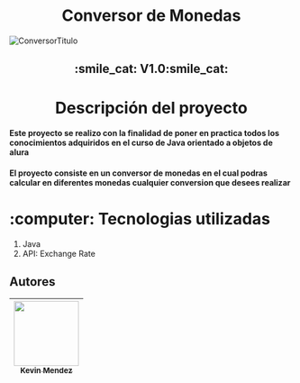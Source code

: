 <h1 align="center"> Conversor de Monedas </h1>


![ConversorTitulo](https://github.com/user-attachments/assets/d007837d-679f-4ba3-b0fa-3f5fcfd0e00a)

<h2 align="center">
:smile_cat: V1.0:smile_cat:
</h2>

<h1 align="center">  Descripción del proyecto </h1>
<h4 > Este proyecto se realizo con la finalidad de poner en practica todos los conocimientos adquiridos en el curso de  Java orientado a objetos de alura  </h4>

<h4 > El proyecto consiste en un conversor de monedas en el cual podras calcular en diferentes monedas cualquier conversion que desees realizar  </h4>


<h1 > :computer: Tecnologias utilizadas  </h1>
 <ol> 
  <li>Java</li>
 <li>API: Exchange Rate</li>
 </ol>


 ## Autores

| [<img src="![FotoKevin](https://github.com/user-attachments/assets/7fdb3c54-4088-49b9-95d3-d1f72e0e98d3)" width=115><br><sub>Kevin Mendez</sub>](https://github.com/KevsM16) |
 | :---: |
 
